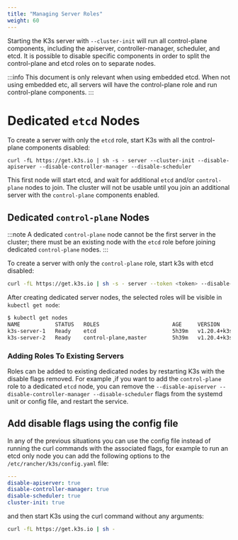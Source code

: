 ```yaml
---
title: "Managing Server Roles"
weight: 60
---
```


Starting the K3s server with `--cluster-init` will run all control-plane components, including the apiserver, controller-manager, scheduler, and etcd. It is possible to disable specific components in order to split the control-plane and etcd roles on to separate nodes.

:::info
This document is only relevant when using embedded etcd. When not using embedded etc, all servers will have the control-plane role and run control-plane components.
:::

# Dedicated `etcd` Nodes
To create a server with only the `etcd` role, start K3s with all the control-plane components disabled:
```
curl -fL https://get.k3s.io | sh -s - server --cluster-init --disable-apiserver --disable-controller-manager --disable-scheduler
```

This first node will start etcd, and wait for additional `etcd` and/or `control-plane` nodes to join. The cluster will not be usable until you join an additional server with the `control-plane` components enabled.

## Dedicated `control-plane` Nodes
:::note
A dedicated `control-plane` node cannot be the first server in the cluster; there must be an existing node with the `etcd` role before joining dedicated `control-plane` nodes.
:::

To create a server with only the `control-plane` role, start k3s with etcd disabled:
```bash
curl -fL https://get.k3s.io | sh -s - server --token <token> --disable-etcd --server https://<etcd-only-node>:6443 
```

After creating dedicated server nodes, the selected roles will be visible in `kubectl get node`:
```bash
$ kubectl get nodes
NAME           STATUS   ROLES                       AGE     VERSION
k3s-server-1   Ready    etcd                        5h39m   v1.20.4+k3s1
k3s-server-2   Ready    control-plane,master        5h39m   v1.20.4+k3s1
```

### Adding Roles To Existing Servers

Roles can be added to existing dedicated nodes by restarting K3s with the disable flags removed. For example ,if you want to add the `control-plane` role to a dedicated `etcd` node, you can remove the `--disable-apiserver --disable-controller-manager --disable-scheduler` flags from the systemd unit or config file, and restart the service.

## Add disable flags using the config file

In any of the previous situations you can use the config file instead of running the curl commands with the associated flags, for example to run an etcd only node you can add the following options to the `/etc/rancher/k3s/config.yaml` file:

```yaml
---
disable-apiserver: true
disable-controller-manager: true
disable-scheduler: true
cluster-init: true
```
and then start K3s using the curl command without any arguments:

```bash
curl -fL https://get.k3s.io | sh -
```
